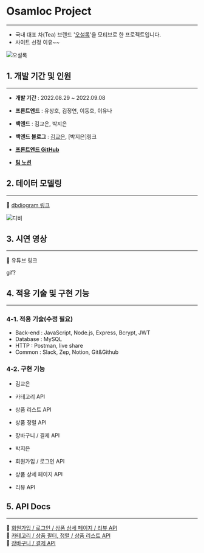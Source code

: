 # Osamloc Project
---
- 국내 대표 차(Tea) 브랜드 '[오설록](https://www.osulloc.com/kr/ko)'을 모티브로 한 프로젝트입니다.
- 사이트 선정 이유~~

![오설록](https://user-images.githubusercontent.com/108418225/190359024-709b2df0-3249-4708-8e2f-7d6bcb38c07a.png)


## 1. 개발 기간 및 인원
---
- __개발 기간__  : 2022.08.29 ~ 2022.09.08

- __프론트엔드__ : 유상호, 김정연, 이동호, 이유나  

- __백엔드__ : 김교은, 박지은  

- __백엔드 블로그__  :
  [김교은](https://velog.io/@gyoeun666), [박지은]링크 

- __[프론트엔드 GitHub](https://github.com/wecode-bootcamp-korea/justcode-6-1st-osamloc-front)__ 

- __[팀 노션](https://www.notion.so/wecode/93b4fdf1dd4b49dd9b2fe71f7b85d8d0)__


## 2. 데이터 모델링
---
:paperclip:  [dbdiogram 링크](https://dbdiagram.io/d/631550500911f91ba5332730)   

![디비](https://user-images.githubusercontent.com/108418225/190328843-2bbf8125-2c98-43a3-a3d0-f31fd9613631.png)


## 3. 시연 영상
---
:paperclip: 유튜브 링크
  
gif?


## 4. 적용 기술 및 구현 기능
---
### 4-1. 적용 기술(수정 필요)
+ Back-end : JavaScript, Node.js, Express, Bcrypt, JWT
+ Database : MySQL 
+ HTTP : Postman, live share  
+ Common : Slack, Zep, Notion, Git&Github


### 4-2. 구현 기능

- 김교은  
 - 카테고리 API  
 - 상품 리스트 API  
 - 상품 정렬 API  
 - 장바구니 / 결제 API  

- 박지은
 - 회원가입 / 로그인 API 
 - 상품 상세 페이지 API   
 - 리뷰 API
  


## 5. API Docs
---
:paperclip: [회원가입 / 로그인 / 상품 상세 페이지 / 리뷰 API](https://documenter.getpostman.com/view/22723173/VUxVrQLd)  
:paperclip: [카테고리 / 상품 필터, 정렬 / 상품 리스트 API](https://documenter.getpostman.com/view/22723465/VUxXKNsa)  
:paperclip: [장바구니 / 결제 API](https://documenter.getpostman.com/view/22723465/VVBQX98b)  


